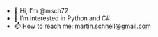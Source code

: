 - 👋 Hi, I’m @msch72
- 👀 I’m interested in Python and C#
- 📫 How to reach me: martin.schnell@gmail.com

<!---
msch72/msch72 is a ✨ special ✨ repository because its `README.md` (this file) appears on your GitHub profile.
You can click the Preview link to take a look at your changes.
--->
